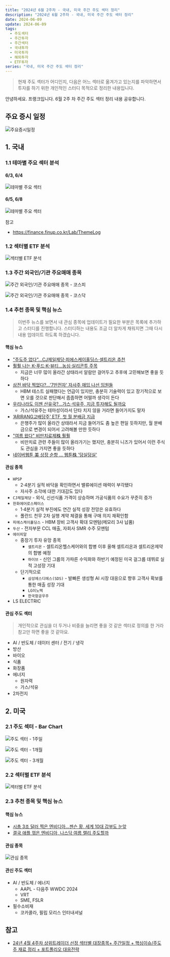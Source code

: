 ```yaml
---
title: "2024년 6월 2주차 - 국내, 미국 주간 주도 섹터 정리"
description: "2024년 6월 2주차 - 국내, 미국 주간 주도 섹터 정리"
date: 2024-06-09
update: 2024-06-09
tags:
  - 주도섹터
  - 주간투자
  - 주간섹터
  - 국내투자
  - 미국투자
  - 해외투자
  - ETF투자
series: "국내, 미국 주간 주도 섹터 정리"
---
```


> 현재 주도 섹터가 어디인지, 다음은 어느 섹터로 옮겨가고 있는지를 파악하면서 투자를 하기 위한 개인적인 스터디 목적으로 정리한 내용입니다.

안녕하세요. 프랭크입니다. 6월 2주 차 주간 주도 섹터 정리 내용 공유합니다.

## 주요 증시 일정

![주요증시일정](image-20240609165613250.png)

## 1. 국내

### 1.1 테마별 주요 섹터 분석

#### 6/3, 6/4

![테마별 주요 섹터](image-20240609164259143.png)

#### 6/5, 6/8

![테마별 주요 섹터](image-20240609164307061.png)

참고

- https://finance.finup.co.kr/Lab/ThemeLog

### 1.2 섹터별 ETF 분석

![섹터별 ETF 분석](image-20240609164316590.png)

### 1.3 주간 외국인/기관 주요매매 종목

![주간 외국인/기관 주요매매 종목 - 코스피](image-20240609164323978.png)

![주간 외국인/기관 주요매매 종목 - 코스닥](image-20240609164332934.png)

### 1.4 추천 종목 및 핵심 뉴스

> 이번주 뉴스를 보면서 내 관심 종목에 업데이트가 필요한 부분은 목록에 추가하고 스터디를 진행합니다. 스터디하는 내용도 조금 더 알차게 채워지면 그때 다시 내용 업데이트 하도록 하겠습니다.

#### 핵심 뉴스

- ["주도주 없다"...CJ제일제당·피에스케이홀딩스·셀트리온 추천](https://www.fnnews.com/news/202406091145090551)
- [훨훨 나는 K-푸드·K-뷰티…농심·실리콘투 주목](https://n.news.naver.com/mnews/article/018/0005759810)
  - 지금은 너무 많이 올라간 상태라서 알람만 걸어두고 추후에 고민해보면 좋을 듯하다
- [삼전 바닥 찍었다?…'7만전자' 자사주 매입 나선 임원들](https://n.news.naver.com/mnews/article/011/0004350694)
  - HBM 테스트 실패했다는 언급이 있지만, 충분히 기술력이 있고 장기적으로 보면 오를 것으로 판단해서 줍줍하면 어떨까 생각이 든다
- [우리나라도 이젠 산유국?…가스·석유주, 지금 투자해도 될까요](https://n.news.naver.com/mnews/article/011/0004350666)
  - 가스/석유주는 테마성이라서 단타 치지 않을 거라면 들어가지도 말자
- [‘ARIRANG고배당주’ ETF, 첫 월 분배금 지급](https://n.news.naver.com/mnews/article/011/0004350266)
  - 은행주가 많이 올라간 상태라서 지금 들어가도 좀 높은 편일 듯하지만, 월 분배금으로 변경이 되어서 고려해볼 만한 듯하다
- ["여름 왔다" 비만치료제株 훨훨](https://n.news.naver.com/mnews/article/015/0004993880)
  - 비만치료 관련 주들이 많이 올라가기는 했지만, 충분히 니즈가 있어서 이런 주식도 관심을 가지면 좋을 듯하다
- [네이버웹툰 美 상장 순항 … 웹툰株 '덩실덩실'](https://n.news.naver.com/mnews/article/009/0005313449)



#### 관심 종목

- `HPSP`
  - 2·4분기 실적 바닥을 확인하면서 밸류에이션 매력이 부각됐다
  - 자사주 소각에 대한 기대감도 있다
- `CJ제일제당` - 외식, 신선식품 가격이 상승하며 가공식품의 수요가 꾸준히 증가
- `한화에어로스페이스`
  - 1·4분기 실적 부진에도 연간 실적 성장 전망은 유효하다
  - 폴란드 천무 2차 실행 계약 체결을 통해 구매 의지 재확인함
- `피에스케이홀딩스` - HBM 장비 고객사 확대 모멘텀(메모리 3사 납품)
- `두산` - 전자부문 CCL 매출, 자회사 SMR 수주 모멘텀
- `에이피알`
  - 중장기 투자 유망 종목
      - `셀트리온` - 셀트리온헬스케어와의 합병 이후 올해 셀트리온과 셀트리온제약의 합병 예정
      - `하이브` - 신인 그룹의 가파른 수익화와 하반기 예정된 미국 걸그룹 데뷔로 실적 고성장 기대
  - 단기적으로
      - `삼성에스디에스(SDS)` - 발빠른 생성형 AI 시장 대응으로 향후 고객사 확보를 통한 매출 성장 기대
      - `LG이노텍`
      - `한국항공우주`
- LS ELECTRIC

#### 관심 주도 섹터

> 개인적으로 관심을 더 두거나 비중을 늘리면 좋을 것 같은 섹터로 정의를 한 거라 참고만 하면 좋을 것 같아요.

- AI / 반도체 / 데이터 센터 / 전기 / 냉각
- 방산
- 바이오
- 식품
- 화장품
- 에너지
  - 원자력
  - 가스/석유
- 2차전지

## 2. 미국

### 2.1 주도 섹터 -  Bar Chart

![주도 섹터 - 1주일](image-20240609164353966.png)

![주도 섹터 - 1개월](image-20240609164410884.png)

![주도 섹터 - 3개월](image-20240609164416646.png)

### 2.2 섹터벌 ETF 분석

![섹터벌 ETF 분석](image-20240609164424135.png)

### 2.3 추천 종목 및 핵심 뉴스

#### 핵심 뉴스

- [시총 3조 달러 찍은 엔비디아…젠슨 황, 세계 10대 갑부도 눈앞](https://n.news.naver.com/mnews/article/001/0014735276)
- [결국 애플 꺾은 엔비디아, 나스닥 여름 랠리 주도할까](https://www.youtube.com/watch?v=hFIMgQKGkTw)

#### 관심 종목

![관심 종목](image-20240609164430281.png)

#### 관신 주도 섹터

- AI / 반도체 / 에너지
  - AAPL - 다음주 WWDC 2024
  - VRT
  - SME, FSLR
- 필수소비재
  - 코카콜라, 필립 모리스 인터내셔널

## 참고

- [24년 4월 4주차 상위트레이더 선정 섹터별 대장종목+ 주간일정 + 핵심이슈/주도주 재료 정리 + 포트폴리오 대응전략](https://eureka.hankyung.com/insight/detail/5823)
